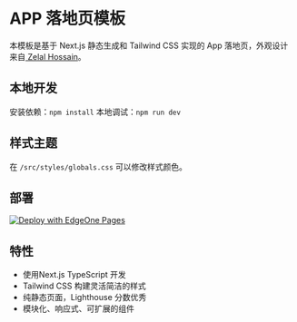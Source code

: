 # APP 落地页模板
本模板是基于 Next.js 静态生成和 Tailwind CSS 实现的 App 落地页，外观设计来自[
Zelal Hossain](https://www.figma.com/community/file/995026220622307527)。

## 本地开发
安装依赖：`npm install`
本地调试：`npm run dev`

## 样式主题
在 `/src/styles/globals.css` 可以修改样式颜色。

## 部署
[![Deploy with EdgeOne Pages](https://cdnstatic.tencentcs.com/edgeone/pages/deploy.svg)](https://console.cloud.tencent.com/edgeone/pages/new?template=app-landing-page)

## 特性
- 使用Next.js TypeScript 开发
- Tailwind CSS 构建灵活简洁的样式
- 纯静态页面，Lighthouse 分数优秀
- 模块化、响应式、可扩展的组件

